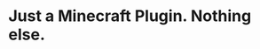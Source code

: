 <html>
  <head>
    <title>MyPlugin</title>
  </head>
  <body>
    <h1>Just a Minecraft Plugin. Nothing else.</h1>
  </body>
</html>
